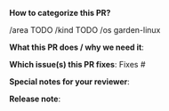 **How to categorize this PR?**
<!--
Please select area, kind, and priority for this pull request. This helps the community categorizing it.
Replace below TODOs or exchange the existing identifiers with those that fit best in your opinion.
If multiple identifiers make sense you can also state the commands multiple times, e.g.
  /area control-plane
  /area auto-scaling
  ...

"/area" identifiers:     audit-logging|auto-scaling|backup|certification|control-plane-migration|control-plane|cost|delivery|dev-productivity|disaster-recovery|documentation|high-availability|logging|metering|monitoring|networking|open-source|ops-productivity|os|performance|quality|robustness|scalability|security|storage|testing|usability|user-management
"/kind" identifiers:     api-change|bug|cleanup|discussion|enhancement|epic|impediment|poc|post-mortem|question|regression|task|technical-debt|test

For Gardener Enhancement Proposals (GEPs), please check the following [documentation](https://github.com/gardener/gardener/tree/master/docs/proposals/README.md) before submitting this pull request.
-->
/area TODO
/kind TODO
/os garden-linux

**What this PR does / why we need it**:

**Which issue(s) this PR fixes**:
Fixes #

**Special notes for your reviewer**:

**Release note**:
<!--
Write your release note:
1. Enter your release note in the below block.
2. If no release note is required, just write "NONE" within the block.

Format of block header: <category> <target_group>
Possible values:
- category:       breaking|feature|bugfix|doc|other
- target_group:   user|operator|developer|dependency
-->
```other operator

```
